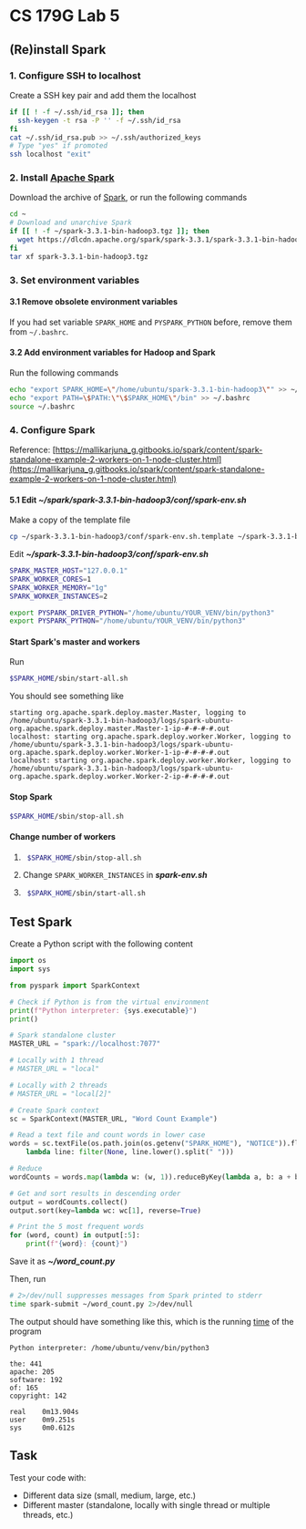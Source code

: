 



# CS 179G Lab 5

## (Re)install Spark

### 1. Configure SSH to localhost
Create a SSH key pair and add them the localhost 
```bash
if [[ ! -f ~/.ssh/id_rsa ]]; then
  ssh-keygen -t rsa -P '' -f ~/.ssh/id_rsa
fi
cat ~/.ssh/id_rsa.pub >> ~/.ssh/authorized_keys
# Type "yes" if promoted
ssh localhost "exit"
```

### 2. Install  [Apache Spark](https://spark.apache.org/)
Download the archive of  [Spark](https://dlcdn.apache.org/spark/spark-3.3.1/spark-3.3.1-bin-hadoop3.tgz), or run the following commands
```bash
cd ~
# Download and unarchive Spark
if [[ ! -f ~/spark-3.3.1-bin-hadoop3.tgz ]]; then
  wget https://dlcdn.apache.org/spark/spark-3.3.1/spark-3.3.1-bin-hadoop3.tgz
fi
tar xf spark-3.3.1-bin-hadoop3.tgz
```

### 3. Set environment variables
#### 3.1 Remove obsolete environment variables
If you had set variable `SPARK_HOME` and `PYSPARK_PYTHON` before, remove them from `~/.bashrc`.

#### 3.2 Add environment variables for Hadoop and Spark
Run the following commands
```bash
echo "export SPARK_HOME=\"/home/ubuntu/spark-3.3.1-bin-hadoop3\"" >> ~/.bashrc
echo "export PATH=\$PATH:\"\$SPARK_HOME\"/bin" >> ~/.bashrc
source ~/.bashrc
```

### 4. Configure Spark
Reference: [https://mallikarjuna_g.gitbooks.io/spark/content/spark-standalone-example-2-workers-on-1-node-cluster.html](https://mallikarjuna_g.gitbooks.io/spark/content/spark-standalone-example-2-workers-on-1-node-cluster.html)

#### 5.1 Edit *~/spark/spark-3.3.1-bin-hadoop3/conf/spark-env.sh*
Make a copy of the template file
```bash
cp ~/spark-3.3.1-bin-hadoop3/conf/spark-env.sh.template ~/spark-3.3.1-bin-hadoop3/conf/spark-env.sh
```
Edit ***~/spark-3.3.1-bin-hadoop3/conf/spark-env.sh***
```bash
SPARK_MASTER_HOST="127.0.0.1"
SPARK_WORKER_CORES=1
SPARK_WORKER_MEMORY="1g"
SPARK_WORKER_INSTANCES=2

export PYSPARK_DRIVER_PYTHON="/home/ubuntu/YOUR_VENV/bin/python3"
export PYSPARK_PYTHON="/home/ubuntu/YOUR_VENV/bin/python3"
```

#### Start Spark's master and workers
Run
```bash
$SPARK_HOME/sbin/start-all.sh
```

You should see something like
```
starting org.apache.spark.deploy.master.Master, logging to /home/ubuntu/spark-3.3.1-bin-hadoop3/logs/spark-ubuntu-org.apache.spark.deploy.master.Master-1-ip-#-#-#-#.out
localhost: starting org.apache.spark.deploy.worker.Worker, logging to /home/ubuntu/spark-3.3.1-bin-hadoop3/logs/spark-ubuntu-org.apache.spark.deploy.worker.Worker-1-ip-#-#-#-#.out
localhost: starting org.apache.spark.deploy.worker.Worker, logging to /home/ubuntu/spark-3.3.1-bin-hadoop3/logs/spark-ubuntu-org.apache.spark.deploy.worker.Worker-2-ip-#-#-#-#.out
```

#### Stop Spark
```bash
$SPARK_HOME/sbin/stop-all.sh
```

#### Change number of workers
1. ```bash
	$SPARK_HOME/sbin/stop-all.sh
	```
2. Change `SPARK_WORKER_INSTANCES` in ***spark-env.sh***
3. ```bash
	$SPARK_HOME/sbin/start-all.sh
	``` 

## Test Spark
Create a Python script with the following content
```python
import os
import sys

from pyspark import SparkContext

# Check if Python is from the virtual environment
print(f"Python interpreter: {sys.executable}")
print()

# Spark standalone cluster
MASTER_URL = "spark://localhost:7077"

# Locally with 1 thread
# MASTER_URL = "local"

# Locally with 2 threads
# MASTER_URL = "local[2]"

# Create Spark context
sc = SparkContext(MASTER_URL, "Word Count Example")

# Read a text file and count words in lower case
words = sc.textFile(os.path.join(os.getenv("SPARK_HOME"), "NOTICE")).flatMap(
    lambda line: filter(None, line.lower().split(" ")))

# Reduce
wordCounts = words.map(lambda w: (w, 1)).reduceByKey(lambda a, b: a + b)

# Get and sort results in descending order
output = wordCounts.collect()
output.sort(key=lambda wc: wc[1], reverse=True)

# Print the 5 most frequent words
for (word, count) in output[:5]:
    print(f"{word}: {count}")
```

Save it as ***~/word_count.py***

Then, run
```bash
# 2>/dev/null suppresses messages from Spark printed to stderr
time spark-submit ~/word_count.py 2>/dev/null
```

The output should have something like this, which is the running [time](https://linuxize.com/post/linux-time-command/) of the program
```
Python interpreter: /home/ubuntu/venv/bin/python3

the: 441
apache: 205
software: 192
of: 165
copyright: 142

real    0m13.904s
user    0m9.251s
sys     0m0.612s
```

## Task
Test your code with:
- Different data size (small, medium, large, etc.)
- Different master (standalone, locally with single thread or multiple threads, etc.) 
